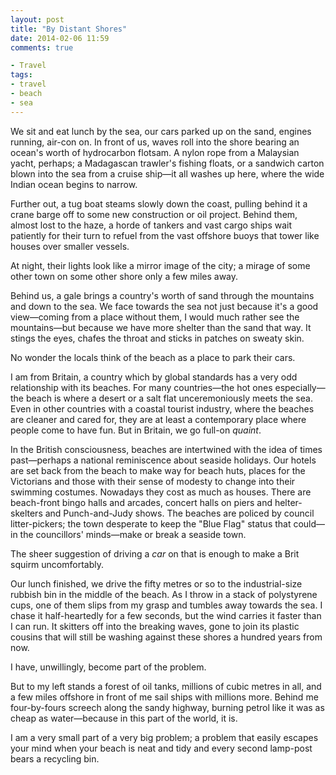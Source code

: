 ```yaml
---
layout: post
title: "By Distant Shores"
date: 2014-02-06 11:59
comments: true

- Travel
tags:
- travel
- beach
- sea
---
```


We sit and eat lunch by the sea, our cars parked up on the sand, engines running, air-con on. In front of us, waves roll into the shore bearing an ocean's worth of hydrocarbon flotsam. A nylon rope from a Malaysian yacht, perhaps; a Madagascan trawler's fishing floats, or a sandwich carton blown into the sea from a cruise ship&mdash;it all washes up here, where the wide Indian ocean begins to narrow.

Further out, a tug boat steams slowly down the coast, pulling behind it a crane barge off to some new construction or oil project. Behind them, almost lost to the haze, a horde of tankers and vast cargo ships wait patiently for their turn to refuel from the vast offshore buoys that tower like houses over smaller vessels.

At night, their lights look like a mirror image of the city; a mirage of some other town on some other shore only a few miles away.

Behind us, a gale brings a country's worth of sand through the mountains and down to the sea. We face towards the sea not just because it's a good view&mdash;coming from a place without them, I would much rather see the mountains&mdash;but because we have more shelter than the sand that way. It stings the eyes, chafes the throat and sticks in patches on sweaty skin.

No wonder the locals think of the beach as a place to park their cars.

I am from Britain, a country which by global standards has a very odd relationship with its beaches. For many countries&mdash;the hot ones especially&mdash;the beach is where a desert or a salt flat unceremoniously meets the sea. Even in other countries with a coastal tourist industry, where the beaches are cleaner and cared for, they are at least a contemporary place where people come to have fun. But in Britain, we go full-on *quaint*.

In the British consciousness, beaches are intertwined with the idea of times past&mdash;perhaps a national reminiscence about seaside holidays. Our hotels are set back from the beach to make way for beach huts, places for the Victorians and those with their sense of modesty to change into their swimming costumes. Nowadays they cost as much as houses. There are beach-front bingo halls and arcades, concert halls on piers and helter-skelters and Punch-and-Judy shows. The beaches are policed by council litter-pickers; the town desperate to keep the "Blue Flag" status that could&mdash;in the councillors' minds&mdash;make or break a seaside town.

The sheer suggestion of driving a *car* on that is enough to make a Brit squirm uncomfortably.

Our lunch finished, we drive the fifty metres or so to the industrial-size rubbish bin in the middle of the beach. As I throw in a stack of polystyrene cups, one of them slips from my grasp and tumbles away towards the sea. I chase it half-heartedly for a few seconds, but the wind carries it faster than I can run. It skitters off into the breaking waves, gone to join its plastic cousins that will still be washing against these shores a hundred years from now.

I have, unwillingly, become part of the problem.

But to my left stands a forest of oil tanks, millions of cubic metres in all, and a few miles offshore in front of me sail ships with millions more. Behind me four-by-fours screech along the sandy highway, burning petrol like it was as cheap as water&mdash;because in this part of the world, it is.

I am a very small part of a very big problem; a problem that easily escapes your mind when your beach is neat and tidy and every second lamp-post bears a recycling bin.

